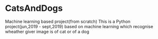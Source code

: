 # CatsAndDogs
Machine learning based project(from scratch)
This is a Python project(jun,2019 - sept,2019) based on machine learning which recognise wheather giver image is of cat or of a dog
